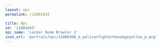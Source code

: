 ```yaml
---
layout: npc
permalink: /11001643

title: Npc
id: '11001643'
npc_name: 'Locker Room Brawler 2'
icon_url: 'portrait/npc/21000308_m_pelicanfighterbandageyellow_p.png'
---
```

